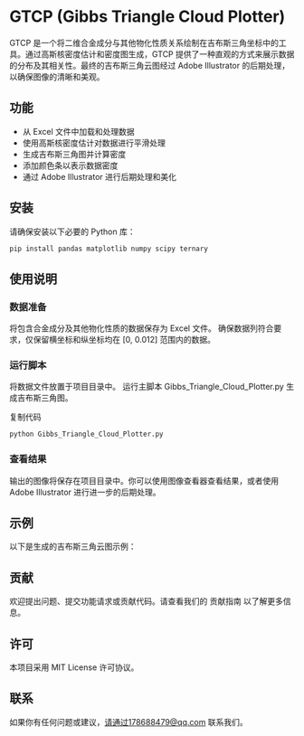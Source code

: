 # GTCP (Gibbs Triangle Cloud Plotter)

GTCP 是一个将二维合金成分与其他物化性质关系绘制在吉布斯三角坐标中的工具。通过高斯核密度估计和密度图生成，GTCP 提供了一种直观的方式来展示数据的分布及其相关性。最终的吉布斯三角云图经过 Adobe Illustrator 的后期处理，以确保图像的清晰和美观。

## 功能

- 从 Excel 文件中加载和处理数据
- 使用高斯核密度估计对数据进行平滑处理
- 生成吉布斯三角图并计算密度
- 添加颜色条以表示数据密度
- 通过 Adobe Illustrator 进行后期处理和美化

## 安装

请确保安装以下必要的 Python 库：
```bash
pip install pandas matplotlib numpy scipy ternary
```

## 使用说明
### 数据准备

将包含合金成分及其他物化性质的数据保存为 Excel 文件。
确保数据列符合要求，仅保留横坐标和纵坐标均在 [0, 0.012] 范围内的数据。
### 运行脚本

将数据文件放置于项目目录中。
运行主脚本 Gibbs_Triangle_Cloud_Plotter.py 生成吉布斯三角图。

复制代码
```bash
python Gibbs_Triangle_Cloud_Plotter.py
```
### 查看结果

输出的图像将保存在项目目录中。你可以使用图像查看器查看结果，或者使用 Adobe Illustrator 进行进一步的后期处理。

## 示例
以下是生成的吉布斯三角云图示例：

## 贡献
欢迎提出问题、提交功能请求或贡献代码。请查看我们的 贡献指南 以了解更多信息。

## 许可
本项目采用 MIT License 许可协议。

## 联系
如果你有任何问题或建议，请通过178688479@qq.com 联系我们。
